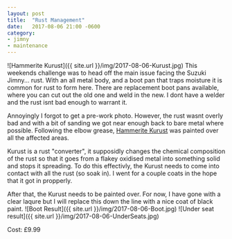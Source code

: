 ```yaml
---
layout: post
title:  "Rust Management"
date:   2017-08-06 21:00 -0600
category: 
- jimny
- maintenance
---
```

![Hammerite Kurust]({{ site.url }}/img/2017-08-06-Kurust.jpg)
This weekends challenge was to head off the main issue facing the Suzuki Jimny... rust. With an all metal body, and a boot pan that traps moisture it is common for rust to form here.
There are replacement boot pans available, where you can cut out the old one and weld in the new. I dont have a welder and the rust isnt bad enough to warrant it.

Annoyingly I forgot to get a pre-work photo. However, the rust wasnt overly bad and with a bit of sanding we got near enough back to bare metal where possible.
Following the elbow grease, [Hammerite Kurust](http://amzn.to/2vPcIsS) was painted over all the affected areas.

Kurust is a rust "converter", it supposidly changes the chemical composition of the rust so that it goes from a flakey oxidised metal into something solid and stops it spreading. 
To do this effectivly, the Kurust needs to come into contact with all the rust (so soak in). I went for a couple coats in the hope that it got in propperly.

After that, the Kurust needs to be painted over. For now, I have gone with a clear laqure but I will replace this down the line with a nice coat of black paint.
![Boot Result]({{ site.url }}/img/2017-08-06-Boot.jpg)
![Under seat result]({{ site.url }}/img/2017-08-06-UnderSeats.jpg)

Cost: £9.99
